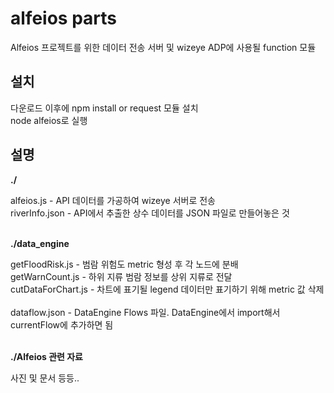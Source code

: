 # alfeios parts
Alfeios 프로젝트를 위한 데이터 전송 서버 및 wizeye ADP에 사용될 function 모듈

## 설치
다운로드 이후에 npm install or request 모듈 설치<br>
node alfeios로 실행

## 설명


**./**

alfeios.js - API 데이터를 가공하여 wizeye 서버로 전송<br>
riverInfo.json - API에서 추출한 상수 데이터를 JSON 파일로 만들어놓은 것<br><br>

**./data_engine**

getFloodRisk.js - 범람 위험도 metric 형성 후 각 노드에 분배</br>
getWarnCount.js - 하위 지류 범람 정보를 상위 지류로 전달<br>
cutDataForChart.js - 차트에 표기될 legend 데이터만 표기하기 위해 metric 값 삭제<br><br>
dataflow.json - DataEngine Flows 파일. DataEngine에서 import해서 currentFlow에 추가하면 됨<br><br>

**./Alfeios 관련 자료**

사진 및 문서 등등..<br>


